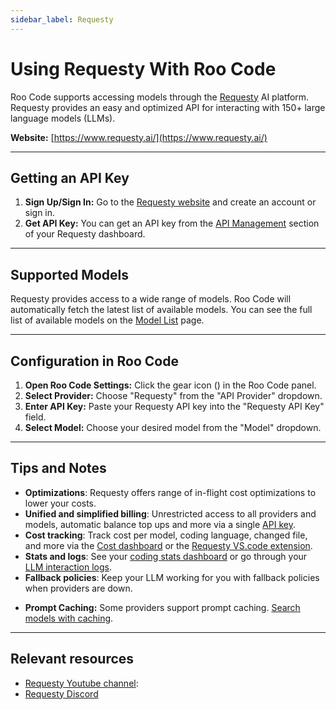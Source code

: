```yaml
---
sidebar_label: Requesty
---
```


# Using Requesty With Roo Code

Roo Code supports accessing models through the [Requesty](https://www.requesty.ai/) AI platform. Requesty provides an easy and optimized API for interacting with 150+ large language models (LLMs).

**Website:** [https://www.requesty.ai/](https://www.requesty.ai/)

---

## Getting an API Key

1.  **Sign Up/Sign In:** Go to the [Requesty website](https://www.requesty.ai/) and create an account or sign in.
2.  **Get API Key:**  You can get an API key from the [API Management](https://app.requesty.ai/manage-api) section of your Requesty dashboard.

---

## Supported Models

Requesty provides access to a wide range of models.  Roo Code will automatically fetch the latest list of available models. You can see the full list of available models on the [Model List](https://app.requesty.ai/router/list) page.

---

## Configuration in Roo Code

1.  **Open Roo Code Settings:** Click the gear icon (<Codicon name="gear" />) in the Roo Code panel.
2.  **Select Provider:** Choose "Requesty" from the "API Provider" dropdown.
3.  **Enter API Key:** Paste your Requesty API key into the "Requesty API Key" field.
4.  **Select Model:** Choose your desired model from the "Model" dropdown.

---

## Tips and Notes

- **Optimizations**: Requesty offers range of in-flight cost optimizations to lower your costs.
- **Unified and simplified billing**: Unrestricted access to all providers and models, automatic balance top ups and more via a single [API key](https://app.requesty.ai/manage-api).
- **Cost tracking**: Track cost per model, coding language, changed file, and more via the [Cost dashboard](https://app.requesty.ai/cost-management) or the [Requesty VS.code extension](https://marketplace.visualstudio.com/items?itemName=Requesty.requesty).
- **Stats and logs**: See your [coding stats dashboard](https://app.requesty.ai/usage-stats) or go through your [LLM interaction logs](https://app.requesty.ai/logs).
- **Fallback policies**: Keep your LLM working for you with fallback policies when providers are down.
* **Prompt Caching:** Some providers support prompt caching. [Search models with caching](https://app.requesty.ai/router/list).

---

## Relevant resources

- [Requesty Youtube channel](https://www.youtube.com/@requestyAI):
- [Requesty Discord](https://requesty.ai/discord)
